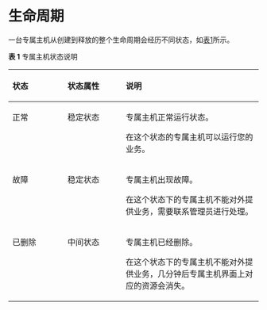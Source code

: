 # 生命周期<a name="deh_01_0004"></a>

一台专属主机从创建到释放的整个生命周期会经历不同状态，如[表1](#table163924393243)所示。

**表 1**  专属主机状态说明

<a name="table163924393243"></a>
<table><thead align="left"><tr id="row2039311398247"><th class="cellrowborder" valign="top" width="22.052205220522055%" id="mcps1.2.4.1.1"><p id="p339310396247"><a name="p339310396247"></a><a name="p339310396247"></a>状态</p>
</th>
<th class="cellrowborder" valign="top" width="23.3023302330233%" id="mcps1.2.4.1.2"><p id="p5393173914247"><a name="p5393173914247"></a><a name="p5393173914247"></a>状态属性</p>
</th>
<th class="cellrowborder" valign="top" width="54.64546454645465%" id="mcps1.2.4.1.3"><p id="p1339313398249"><a name="p1339313398249"></a><a name="p1339313398249"></a>说明</p>
</th>
</tr>
</thead>
<tbody><tr id="row1393193932415"><td class="cellrowborder" valign="top" width="22.052205220522055%" headers="mcps1.2.4.1.1 "><p id="p2393193915249"><a name="p2393193915249"></a><a name="p2393193915249"></a>正常</p>
</td>
<td class="cellrowborder" valign="top" width="23.3023302330233%" headers="mcps1.2.4.1.2 "><p id="p239317393248"><a name="p239317393248"></a><a name="p239317393248"></a>稳定状态</p>
</td>
<td class="cellrowborder" valign="top" width="54.64546454645465%" headers="mcps1.2.4.1.3 "><p id="p163931239182417"><a name="p163931239182417"></a><a name="p163931239182417"></a>专属主机正常运行状态。</p>
<p id="p48481345123719"><a name="p48481345123719"></a><a name="p48481345123719"></a>在这个状态的专属主机可以运行您的业务。</p>
</td>
</tr>
<tr id="row1539315392244"><td class="cellrowborder" valign="top" width="22.052205220522055%" headers="mcps1.2.4.1.1 "><p id="p6393139152415"><a name="p6393139152415"></a><a name="p6393139152415"></a>故障</p>
</td>
<td class="cellrowborder" valign="top" width="23.3023302330233%" headers="mcps1.2.4.1.2 "><p id="p173931639132415"><a name="p173931639132415"></a><a name="p173931639132415"></a>稳定状态</p>
</td>
<td class="cellrowborder" valign="top" width="54.64546454645465%" headers="mcps1.2.4.1.3 "><p id="p20393183911243"><a name="p20393183911243"></a><a name="p20393183911243"></a>专属主机出现故障。</p>
<p id="p5271163317384"><a name="p5271163317384"></a><a name="p5271163317384"></a>在这个状态下的专属主机不能对外提供业务，需要联系管理员进行处理。</p>
</td>
</tr>
<tr id="row96315281421"><td class="cellrowborder" valign="top" width="22.052205220522055%" headers="mcps1.2.4.1.1 "><p id="p1163142818425"><a name="p1163142818425"></a><a name="p1163142818425"></a>已删除</p>
</td>
<td class="cellrowborder" valign="top" width="23.3023302330233%" headers="mcps1.2.4.1.2 "><p id="p186325289421"><a name="p186325289421"></a><a name="p186325289421"></a>中间状态</p>
</td>
<td class="cellrowborder" valign="top" width="54.64546454645465%" headers="mcps1.2.4.1.3 "><p id="p8632162874211"><a name="p8632162874211"></a><a name="p8632162874211"></a>专属主机已经删除。</p>
<p id="p17596113160"><a name="p17596113160"></a><a name="p17596113160"></a>在这个状态下的专属主机不能对外提供业务，几分钟后专属主机界面上对应的资源会消失。</p>
</td>
</tr>
</tbody>
</table>

